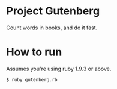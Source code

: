 # Project Gutenberg

Count words in books, and do it fast.

# How to run

Assumes you're using ruby 1.9.3 or above.

    $ ruby gutenberg.rb
